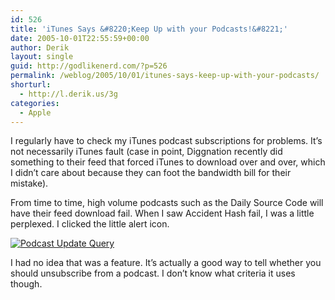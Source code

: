 ```yaml
---
id: 526
title: 'iTunes Says &#8220;Keep Up with your Podcasts!&#8221;'
date: 2005-10-01T22:55:59+00:00
author: Derik
layout: single
guid: http://godlikenerd.com/?p=526
permalink: /weblog/2005/10/01/itunes-says-keep-up-with-your-podcasts/
shorturl:
  - http://l.derik.us/3g
categories:
  - Apple
---
```

I regularly have to check my iTunes podcast subscriptions for problems. It&#8217;s not necessarily iTunes fault (case in point, Diggnation recently did something to their feed that forced iTunes to download over and over, which I didn&#8217;t care about because they can foot the bandwidth bill for their mistake).

From time to time, high volume podcasts such as the Daily Source Code will have their feed download fail. When I saw Accident Hash fail, I was a little perplexed. I clicked the little alert icon.

[![Podcast Update Query](http://photos32.flickr.com/48185770_27b72c2451_m.jpg)](http://flickr.com/photos/19959606@N00/48185770 "Podcast Update Query")

I had no idea that was a feature. It&#8217;s actually a good way to tell whether you should unsubscribe from a podcast. I don&#8217;t know what criteria it uses though.